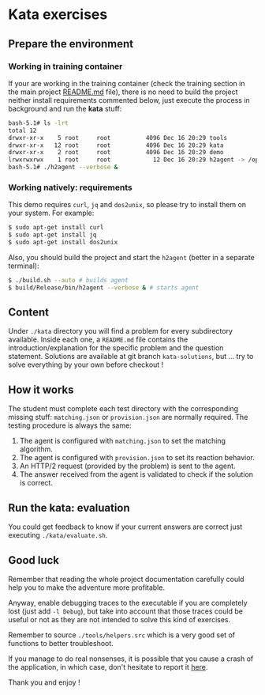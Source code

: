 # Kata exercises

## Prepare the environment

### Working in training container

If your are working in the training container (check the training section in the main project [README.md](../README.md) file), there is no need to build the project neither install requirements commented below, just execute the process in background and run the **kata** stuff:

```bash
bash-5.1# ls -lrt
total 12
drwxr-xr-x    5 root     root          4096 Dec 16 20:29 tools
drwxr-xr-x   12 root     root          4096 Dec 16 20:29 kata
drwxr-xr-x    2 root     root          4096 Dec 16 20:29 demo
lrwxrwxrwx    1 root     root            12 Dec 16 20:29 h2agent -> /opt/h2agent
bash-5.1# ./h2agent --verbose &
```

### Working natively: requirements

This demo requires `curl`, `jq` and `dos2unix`, so please try to install them on your system. For example:

```bash
$ sudo apt-get install curl
$ sudo apt-get install jq
$ sudo apt-get install dos2unix
```

Also, you should build the project and start the `h2agent` (better in a separate terminal):

```bash
$ ./build.sh --auto # builds agent
$ build/Release/bin/h2agent --verbose & # starts agent
```

## Content

Under `./kata` directory you will find a problem for every subdirectory available. Inside each one, a `README.md` file contains the introduction/explanation for the specific problem and the question statement.
Solutions are available at git branch `kata-solutions`, but ... try to solve everything by your own before checkout !

## How it works

The student must complete each test directory with the corresponding missing stuff: `matching.json` or `provision.json` are normally required. The testing procedure is always the same:

1. The agent is configured with `matching.json` to set the matching algorithm.
2. The agent is configured with `provision.json` to set its reaction behavior.
2. An HTTP/2 request (provided by the problem) is sent to the agent.
3. The answer received from the agent is validated to check if the solution is correct.

## Run the kata: evaluation

You could get feedback to know if your current answers are correct just executing `./kata/evaluate.sh`.

## Good luck

Remember that reading the whole project documentation carefully could help you to make the adventure more profitable.

Anyway, enable debugging traces to the executable if you are completely lost (just add `-l Debug`), but take into account that those traces could be useful or not as they are not intended to solve this kind of exercises.

Remember to source `./tools/helpers.src` which is a very good set of functions to better troubleshoot.

If you manage to do real nonsenses, it is possible that you cause a crash of the application, in which case, don't hesitate to report it [here](https://github.com/testillano/h2agent/issues/new?assignees=&labels=&template=bug_report.md&title=Crash).

Thank you and enjoy !